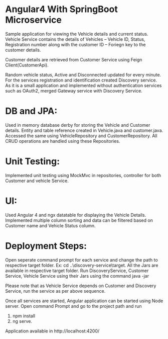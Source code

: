# Angular4 With SpringBoot Microservice

Sample application for viewing the Vehicle details and current status.
Vehicle Service contains the details of Vehicles – Vehicle ID, Status, Registration number along with the customer ID – Foriegn key  to the customer details.

Customer details are retrieved from Customer Service using Feign Client(CustomerApi). 

Random vehicle status, Active and Disconnected updated for every minute.
For the services registration and identification created Discovery service.
As it is a small application and implemented without authentication services such as OAuth2, merged Gateway service with Discovery Service. 

# DB and JPA:
Used in memory database derby for storing the Vehicle and Customer details. 
Entity and table reference created in Vehicle.java and customer.java. 
Accessed the same using VehicleRepository and CustomerRepository. All CRUD operations are handled using these Repositories. 

# Unit Testing: 
Implemented unit testing using MockMvc in repositories, controller for both Customer and vehicle Service.

# UI: 
Used Angular 4 and ngx datatable for displaying the Vehicle Details.  
Implemented multiple column sorting and data can be filtered based on Customer name and Vehicle Status column.

# Deployment Steps:
Open seperate command prompt for each service and change the path to respective  target folder. 
Ex: cd ..\discovery-service\target.
All the Jars are available in respective target folder. 
Run DiscoveryService, Customer Service, Vehicle Service using their Jars using the command java -jar <jar name>
  
Please note that as Vehicle Service depends on Customer and Discovery Service, run the service as per above sequence.

Once all services are started, Angular application can be started using Node server. 
Open command Prompt and go to the project path and run 
1. npm install
2. ng serve. 

Application available in http://localhost:4200/ 
